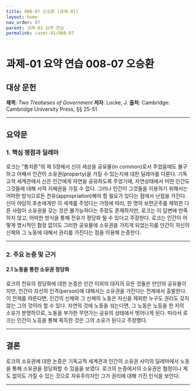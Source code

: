 ```yaml
---
title: 008-07 오승환 (과제-01)
layout: home
nav_order: 07
parent: 과제-01 요약 연습
permalink: /asmt-01/008-07
---
```


# 과제-01 요약 연습 008-07 오승환 

## 대상 문헌  
**제목**: *Two Treatieses of Government*
**저자**: Locke, J.
**출처**: Cambridge: Cambridge University Press, §§ 25-51

---

## 요약문  

### 1. 핵심 쟁점과 딜레마  
 로크는 "통치론"의 제 5장에서 신이 세상을 공유물(in common)로서 주었음에도 불구하고 어째서 인간이 소유권(property)을 가질 수 있는지에 대한 딜레마를 다룬다. 기독교적 세계관에서 신은 인간에게 자연을 공유하도록 주었기에, 자연상태에서 어떤 인간도 그것들에 대해 사적 지배권을 가질 수 없다. 그러나 인간이 그것들을 이용하기 위해서는 어떠한 방식으로든 전유(appropriation)해야 할 필요가 있다는 점에서 난점을 가진다. 신이 아담의 후손에게만 이 세계를 주었다는 가정에 따라, 한 명의 보편군주를 제외한 다른 사람이 소유권을 갖는 것은 불가능하다는 주장도 존재하지만, 로크는 이 답변에 만족하지 않고, 어떠한 방식을 통해 전유가 정당화 될 수 있다고 주장한다. 로크는 인간이 어떻게 명시적인 협정 없이도 그러한 공유물에 소유권을 가지게 되었는지를 인간이 자신의 신체와 그 노동에 대해서 권리를 가진다는 점을 이용해 논증한다. 

---

### 2. 주요 논증 및 근거  

#### 2.1 노동을 통한 소유권 정당화
 로크의 전유의 정당화에 대한 논증은 인간 이외의 대지의 모든 것들은 만인의 공유물이지만, 인간이 자신의 인격(person)에 대해서는 소유권을 가진다는 전제에서 출발한다. 이 전제를 따른다면, 인간의 신체와 그 신체의 노동은 자신을 제외한 누구도 권리도 갖지 않는 그의 것이라 할 수 있다. 자연의 것에 노동을 섞는다면, 그 노동은 노등을 한 자의 소유가 분명하므로, 노동을 부가한 무언가는 공유의 상태에서 벗어나게 된다. 따라서 로크는 인간이 노등을 통해 획득한 것은 그의 소유가 된다고 주장했다.

---

## 결론  
 로크의 소유권에 대한 논증은 기독교적 세계관과 인간의 소유권 사이의 딜레마에서 노동을 통해 소유권을 정당화할 수 있음을 보였다. 로크의 논증에서의 소유권은 협정이나 제도 없이도 가질 수 있는 것으로 자유주의자인 그가 권리에 대해 가진 인식을 보인다.

---------------

